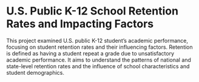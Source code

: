 # U.S. Public K-12 School Retention Rates and Impacting Factors
This project examined U.S. public K-12 student’s academic performance, focusing on student retention rates and their influencing factors. 
Retention is defined as having a student repeat a grade due to unsatisfactory academic performance. 
It aims to understand the patterns of national and state-level retention rates and the influence of school characteristics and student demographics.